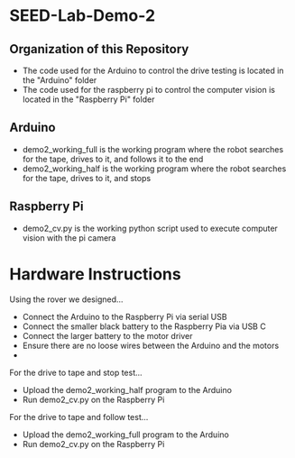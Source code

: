 # SEED-Lab-Demo-2

## Organization of this Repository
- The code used for the Arduino to control the drive testing is located in the "Arduino" folder 
- The code used for the raspberry pi to control the computer vision is located in the "Raspberry Pi" folder

## Arduino 
- demo2_working_full is the working program where the robot searches for the tape, drives to it, and follows it to the end
- demo2_working_half is the working program where the robot searches for the tape, drives to it, and stops

## Raspberry Pi
- demo2_cv.py is the working python script used to execute computer vision with the pi camera

# Hardware Instructions
Using the rover we designed...
- Connect the Arduino to the Raspberry Pi via serial USB
- Connect the smaller black battery to the Raspberry Pia via USB C
- Connect the larger battery to the motor driver
- Ensure there are no loose wires between the Arduino and the motors 
- 
For the drive to tape and stop test...
- Upload the demo2_working_half program to the Arduino
- Run demo2_cv.py on the Raspberry Pi

For the drive to tape and follow test...
- Upload the demo2_working_full program to the Arduino
- Run demo2_cv.py on the Raspberry Pi
